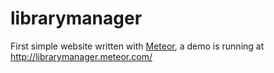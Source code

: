 # librarymanager

First simple website written with [Meteor](https://www.meteor.com/ "Meteor"), a demo is running at http://librarymanager.meteor.com/

